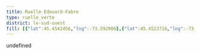 ```yaml
---
title: Ruelle Edouard-Fabre
type: ruelle_verte
district: le-sud-ouest
fill: [{"lat":45.4542456,"lng":-73.592906},{"lat":45.4523716,"lng":-73.5922301}]
---
```


undefined